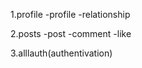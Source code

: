 1.profile
    -profile
    -relationship

2.posts
    -post
    -comment
    -like 
    

3.alllauth(authentivation)
